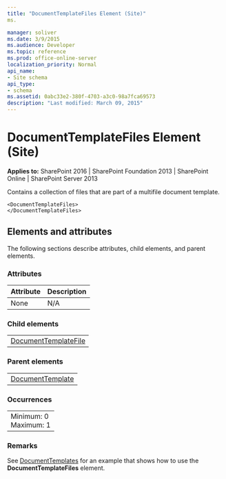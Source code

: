 ```yaml
---
title: "DocumentTemplateFiles Element (Site)"
ms.

manager: soliver
ms.date: 3/9/2015
ms.audience: Developer
ms.topic: reference
ms.prod: office-online-server
localization_priority: Normal
api_name:
- Site schema
api_type:
- schema
ms.assetid: 0abc33e2-380f-4703-a3c0-98a7fca69573
description: "Last modified: March 09, 2015"
---
```


# DocumentTemplateFiles Element (Site)

 
  
 **Applies to:** SharePoint 2016 | SharePoint Foundation 2013 | SharePoint Online | SharePoint Server 2013
  
Contains a collection of files that are part of a multifile document template.
  
```
<DocumentTemplateFiles>
</DocumentTemplateFiles>
```

## Elements and attributes

The following sections describe attributes, child elements, and parent elements.

### Attributes

|**Attribute**|**Description**|
|:-----|:-----|
|None  <br/> |N/A  <br/> |
   
### Child elements

||
|:-----|
|[DocumentTemplateFile](documenttemplatefile-element-site.md)|
   
### Parent elements

||
|:-----|
|[DocumentTemplate](documenttemplate-element-site.md)|
   
### Occurrences

||
|:-----|
|Minimum: 0  <br/> Maximum: 1  <br/> |
   
### Remarks

See [DocumentTemplates](documenttemplates-element-site.md) for an example that shows how to use the **DocumentTemplateFiles** element. 
  


